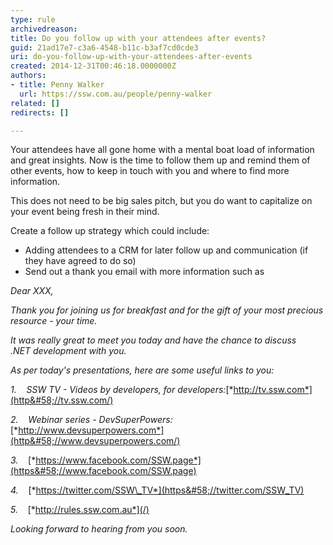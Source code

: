 ```yaml
---
type: rule
archivedreason: 
title: Do you follow up with your attendees after events?
guid: 21ad17e7-c3a6-4548-b11c-b3af7cd0cde3
uri: do-you-follow-up-with-your-attendees-after-events
created: 2014-12-31T00:46:18.0000000Z
authors:
- title: Penny Walker
  url: https://ssw.com.au/people/penny-walker
related: []
redirects: []

---
```


Your attendees have all gone home with a mental boat load of information and great insights. Now is the time to follow them up and remind them of other events, how to keep in touch with you and where to find more information.

<!--endintro-->

This does not need to be big sales pitch, but you do want to capitalize on your event being fresh in their mind.

Create a follow up strategy which could include:

* Adding attendees to a CRM for later follow up and communication (if they have agreed to do so)
* Send out a thank you email with more information such as


*Dear XXX,*

*Thank you for joining us for breakfast and for the gift of your most precious resource - your time.*

*It was really great to meet you today and have the chance to discuss .NET development with you.*

*As per today's presentations, here are some useful links to you:*

*1.*    *SSW TV - Videos by developers, for developers:*[*http://tv.ssw.com*](http&#58;//tv.ssw.com/)

*2.*    *Webinar series - DevSuperPowers:*[*http://www.devsuperpowers.com*](http&#58;//www.devsuperpowers.com/)

*3.*    [*https://www.facebook.com/SSW.page*](https&#58;//www.facebook.com/SSW.page)

*4.*    [*https://twitter.com/SSW\_TV*](https&#58;//twitter.com/SSW_TV)

*5.*    [*http://rules.ssw.com.au*](/)

*Looking forward to hearing from you soon.*
